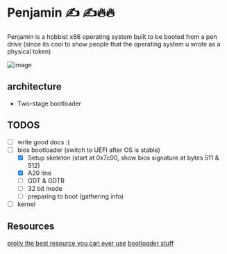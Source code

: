 # Penjamin ✍️ ✍️🔥🔥

Penjamin is a hobbist x86 operating system built to be booted from a pen drive (since its cool to show people that the operating system u wrote as a physical token)

![image](https://github.com/user-attachments/assets/84cb15d7-7371-4842-88e4-07a4b42d2504)

## architecture
- Two-stage bootloader

## TODOS
- [ ] write good docs :(
- [ ] bios bootloader (switch to UEFI after OS is stable)
  - [x] Setup skeleton (start at 0x7c00, show bios signature at bytes 511 & 512)
  - [x] A20 line
  - [ ] GDT & GDTR
  - [ ] 32 bit mode
  - [ ] preparing to boot (gathering info)
- [ ] kernel

## Resources
[prolly the best resource you can ever use](https://youtube.com/playlist?list=PL5p37LtXzjqOoEl369i0nlTSaU1O3L-BN&si=4w42QHoUpCoiOeS1)
[bootloader stuff](http://www.cs.cmu.edu/~410-s07/p4/p4-boot.pdf)
